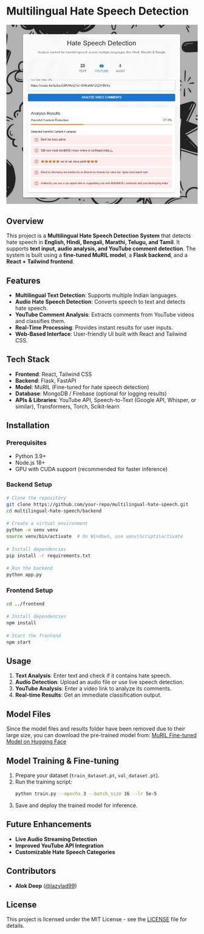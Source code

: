 # Multilingual Hate Speech Detection

![Project Screenshot](/screenshot/screenshot.png)

## Overview
This project is a **Multilingual Hate Speech Detection System** that detects hate speech in **English, Hindi, Bengali, Marathi, Telugu, and Tamil**. It supports **text input, audio analysis, and YouTube comment detection**. The system is built using a **fine-tuned MuRIL model**, a **Flask backend**, and a **React + Tailwind frontend**.

## Features
- **Multilingual Text Detection**: Supports multiple Indian languages.
- **Audio Hate Speech Detection**: Converts speech to text and detects hate speech.
- **YouTube Comment Analysis**: Extracts comments from YouTube videos and classifies them.
- **Real-Time Processing**: Provides instant results for user inputs.
- **Web-Based Interface**: User-friendly UI built with React and Tailwind CSS.

## Tech Stack
- **Frontend**: React, Tailwind CSS
- **Backend**: Flask, FastAPI
- **Model**: MuRIL (Fine-tuned for hate speech detection)
- **Database**: MongoDB / Firebase (optional for logging results)
- **APIs & Libraries**: YouTube API, Speech-to-Text (Google API, Whisper, or similar), Transformers, Torch, Scikit-learn

## Installation
### Prerequisites
- Python 3.9+
- Node.js 18+
- GPU with CUDA support (recommended for faster inference)

### Backend Setup
```bash
# Clone the repository
git clone https://github.com/your-repo/multilingual-hate-speech.git
cd multilingual-hate-speech/backend

# Create a virtual environment
python -m venv venv
source venv/bin/activate  # On Windows, use venv\Scripts\activate

# Install dependencies
pip install -r requirements.txt

# Run the backend
python app.py
```

### Frontend Setup
```bash
cd ../frontend

# Install dependencies
npm install

# Start the frontend
npm start
```

## Usage
1. **Text Analysis**: Enter text and check if it contains hate speech.
2. **Audio Detection**: Upload an audio file or use live speech detection.
3. **YouTube Analysis**: Enter a video link to analyze its comments.
4. **Real-time Results**: Get an immediate classification output.

## Model Files
Since the model files and results folder have been removed due to their large size, you can download the pre-trained model from:
[MuRIL Fine-tuned Model on Hugging Face](https://huggingface.co/Hate-speech-CNERG/indic-abusive-allInOne-MuRIL/tree/main)

## Model Training & Fine-tuning
1. Prepare your dataset (`train_dataset.pt`, `val_dataset.pt`).
2. Run the training script:
   ```bash
   python train.py --epochs 3 --batch_size 16 --lr 5e-5
   ```
3. Save and deploy the trained model for inference.

## Future Enhancements
- **Live Audio Streaming Detection**
- **Improved YouTube API Integration**
- **Customizable Hate Speech Categories**

## Contributors
- **Alok Deep** ([@lazylad99](https://github.com/lazylad99))

## License
This project is licensed under the MIT License - see the [LICENSE](LICENSE) file for details.

